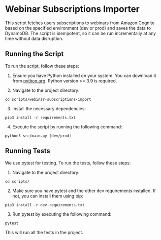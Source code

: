 # Webinar Subscriptions Importer

This script fetches users subscriptions to webinars from Amazon Cognito based on the specified environment (dev or prod) and saves the data to DynamoDB. The script is idempotent, so it can be run incrementally at any time without data disruption.

## Running the Script

To run the script, follow these steps:

1. Ensure you have Python installed on your system. You can download it from [python.org](https://www.python.org/). Python version >= 3.9 is required.

2. Navigate to the project directory:

```cd scripts/webinar-subscriptions-import```

3. Install the necessary dependencies:

```pip3 install -r requirements.txt```

4. Execute the script by running the following command:

```python3 src/main.py [dev/prod]```

## Running Tests

We use pytest for testing. To run the tests, follow these steps:

1. Navigate to the project directory:

```cd scripts/```

2. Make sure you have pytest and the other dev requirements installed. If not, you can install them using pip:

```pip3 install -r dev-requirements.txt```

3. Run pytest by executing the following command:

```pytest```

This will run all the tests in the project.
